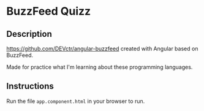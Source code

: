 # BuzzFeed Quizz 

## Description

https://github.com/DEVctr/angular-buzzfeed created with Angular based on BuzzFeed.

Made for practice what I'm learning about these programming languages.

## Instructions

Run the file `app.component.html` in your browser to run.
